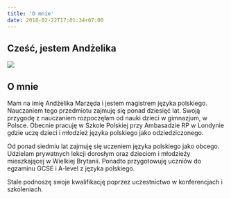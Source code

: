 ```yaml
---
title: 'O mnie'
date: 2018-02-22T17:01:34+07:00
---
```


## Cześć, jestem Andżelika

![](/images/omnie_5.png)

   

## O mnie

Mam na imię Andżelika Marzęda i jestem magistrem języka polskiego. Nauczaniem
tego przedmiotu zajmuję się ponad dziesięć lat. Swoją przygodę z nauczaniem
rozpoczęłam od nauki dzieci w gimnazjum, w Polsce. Obecnie pracuję w Szkole
Polskiej przy Ambasadzie RP w Londynie gdzie uczę dzieci i młodzież języka
polskiego jako odziedziczonego.

Od ponad siedmiu lat zajmuję się uczeniem języka polskiego jako obcego.
Udzielam prywatnych lekcji dorosłym oraz  dzieciom i młodzieży
mieszkającej w Wielkiej Brytanii. Ponadto przygotowuję uczniów do egzaminu GCSE
i A-level z języka polskiego.

Stale podnoszę swoje kwalifikację poprzez uczestnictwo w  konferencjach i
szkoleniach.
